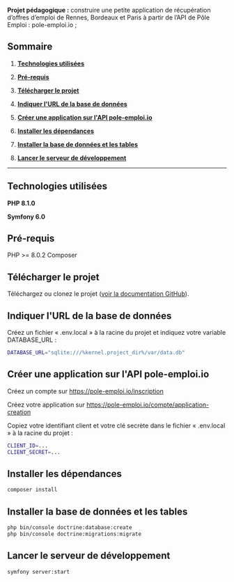 **Projet pédagogique :**  construire une petite application de récupération d’offres d’emploi de Rennes, Bordeaux et Paris à partir de l’API de Pôle Emploi : pole-emploi.io ;

## Sommaire
1. __[Technologies utilisées](#Librairies-utilisées)__

2. __[Pré-requis](#Pré-requis)__

3. __[Télécharger le projet](#Télécharger-le-projet)__

4. __[Indiquer l'URL de la base de données](#Indiquer-l'URL-de-la-base-de-données)__

5. __[Créer une application sur l'API pole-emploi.io](#Créer-une-application-sur-l'API-pole-emploi.io)__

6. __[Installer les dépendances](#Installer-les-dépendances)__

7. __[Installer la base de données et les tables](#Installer-la-base-de-données-et-les-tables)__

8. __[Lancer le serveur de développement](#Lancer-le-serveur-de-développement)__

---

## Technologies utilisées

**PHP 8.1.0**

**Symfony 6.0**

## Pré-requis

PHP >= 8.0.2
Composer

## Télécharger le projet

Téléchargez ou clonez le projet ([voir la documentation GitHub](https://docs.github.com/en/github/creating-cloning-and-archiving-repositories/cloning-a-repository)). 

## Indiquer l'URL de la base de données

Créez un fichier « .env.local » à la racine du projet et indiquez votre variable DATABASE_URL :

```bash
DATABASE_URL="sqlite:///%kernel.project_dir%/var/data.db"
```

## Créer une application sur l'API pole-emploi.io

Créez un compte sur https://pole-emploi.io/inscription

Créez votre application sur https://pole-emploi.io/compte/application-creation

Copiez votre identifiant client et votre clé secrète dans le fichier « .env.local » à la racine du projet :

```bash
CLIENT_ID=...
CLIENT_SECRET=...
```

## Installer les dépendances

```bash
composer install
```

## Installer la base de données et les tables

```bash
php bin/console doctrine:database:create
php bin/console doctrine:migrations:migrate
```

## Lancer le serveur de développement

```bash
symfony server:start
```
